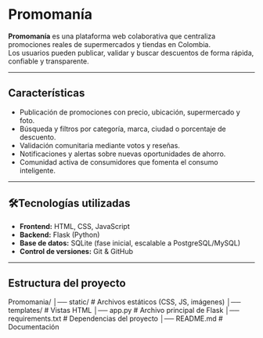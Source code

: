 # Promomanía

**Promomanía** es una plataforma web colaborativa que centraliza promociones reales de supermercados y tiendas en Colombia.  
Los usuarios pueden publicar, validar y buscar descuentos de forma rápida, confiable y transparente.  

---

## Características

- Publicación de promociones con precio, ubicación, supermercado y foto.  
- Búsqueda y filtros por categoría, marca, ciudad o porcentaje de descuento.  
- Validación comunitaria mediante votos y reseñas.  
- Notificaciones y alertas sobre nuevas oportunidades de ahorro.  
- Comunidad activa de consumidores que fomenta el consumo inteligente.  

---

## 🛠Tecnologías utilizadas

- **Frontend:** HTML, CSS, JavaScript  
- **Backend:** Flask (Python)  
- **Base de datos:** SQLite (fase inicial, escalable a PostgreSQL/MySQL)  
- **Control de versiones:** Git & GitHub  

---

## Estructura del proyecto
Promomania/
│── static/ # Archivos estáticos (CSS, JS, imágenes)
│── templates/ # Vistas HTML
│── app.py # Archivo principal de Flask
│── requirements.txt # Dependencias del proyecto
│── README.md # Documentación
